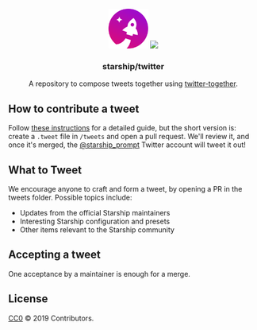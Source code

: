 <p align="center"><img width="80" src="https://raw.githubusercontent.com/starship/starship/master/media/icon.png" /> <img width="80" src="https://raw.githubusercontent.com/gr2m/twitter-together/master/assets/logo.png" /></p>
<h3 align="center">starship/twitter</h3>
<p align="center">A repository to compose tweets together using <a href="https://github.com/gr2m/twitter-together">twitter-together</a>.</p>

## How to contribute a tweet

Follow [these instructions](./tweets) for a detailed guide, but the short version is: create a `.tweet` file in `/tweets` and open a pull request. We'll review it, and once it's merged, the [@starship_prompt](https://twitter.com/starship_prompt) Twitter account will tweet it out!

## What to Tweet

We encourage anyone to craft and form a tweet, by opening a PR in the tweets folder. Possible topics include:

- Updates from the official Starship maintainers
- Interesting Starship configuration and presets
- Other items relevant to the Starship community

## Accepting a tweet

One acceptance by a maintainer is enough for a merge.

## License

[CC0](https://creativecommons.org/share-your-work/public-domain/cc0/) © 2019 Contributors.
